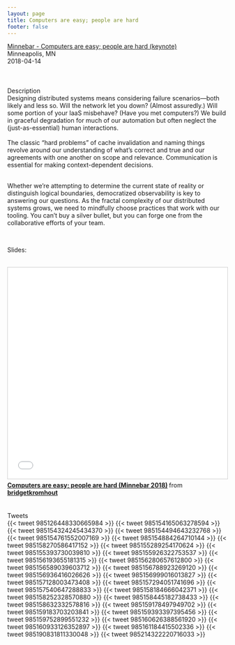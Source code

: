 ```yaml
---
layout: page
title: Computers are easy; people are hard
footer: false
---
```


<div class="views-field views-field-nothing">        <span class="field-content views-field-field-details"><a href="https://minnestar.org/announcing-minnebar13-session-0-speaker-bridget-kromhout/">Minnebar - Computers are easy; people are hard (keynote)</a><br>Minneapolis, MN<br><span class="date-display-start">2018-04-14</span></span></div>
<br>

<br>
<br>
Description
<br>
Designing distributed systems means considering failure scenarios—both likely and less so. Will the network let you down? (Almost assuredly.) Will some portion of your IaaS misbehave? (Have you met computers?) We build in graceful degradation for much of our automation but often neglect the (just-as-essential) human interactions.

<br>
<br>
The classic “hard problems” of cache invalidation and naming things revolve around our understanding of what’s correct and true and our agreements with one another on scope and relevance. Communication is essential for making context-dependent decisions.
<br>
<br>

Whether we’re attempting to determine the current state of reality or distinguish logical boundaries, democratized observability is key to answering our questions. As the fractal complexity of our distributed systems grows, we need to mindfully choose practices that work with our tooling. You can’t buy a silver bullet, but you can forge one from the collaborative efforts of your team.

<br>

Slides:

<br>

<iframe src="//www.slideshare.net/slideshow/embed_code/key/jvfhrQDaV62IhF" width="595" height="485" frameborder="0" marginwidth="0" marginheight="0" scrolling="no" style="border:1px solid #CCC; border-width:1px; margin-bottom:5px; max-width: 100%;" allowfullscreen> </iframe> <div style="margin-bottom:5px"> <strong> <a href="//www.slideshare.net/bridgetkromhout/computers-are-easy-people-are-hard-minnebar-2018" title="Computers are easy; people are hard (Minnebar 2018)" target="_blank">Computers are easy; people are hard (Minnebar 2018)</a> </strong> from <strong><a href="https://www.slideshare.net/bridgetkromhout" target="_blank">bridgetkromhout</a></strong> </div>

<br>

Tweets
<br>
{{< tweet 985126448330665984 >}}
{{< tweet 985154165063278594 >}}
{{< tweet 985154324245434370 >}}
{{< tweet 985154494643232768 >}}
{{< tweet 985154761552007169 >}}
{{< tweet 985154884264710144 >}}
{{< tweet 985158270586417152 >}}
{{< tweet 985155289254170624 >}}
{{< tweet 985155393730039810 >}}
{{< tweet 985155926322753537 >}}
{{< tweet 985156193655181315 >}}
{{< tweet 985156280657612800 >}}
{{< tweet 985156589039603712 >}}
{{< tweet 985156788923269120 >}}
{{< tweet 985156936416026626 >}}
{{< tweet 985156999016013827 >}}
{{< tweet 985157128003473408 >}}
{{< tweet 985157294051741696 >}}
{{< tweet 985157540647288833 >}}
{{< tweet 985158184666042371 >}}
{{< tweet 985158252328570880 >}}
{{< tweet 985158445182738433 >}}
{{< tweet 985158632332578816 >}}
{{< tweet 985159178497949702 >}}
{{< tweet 985159183703203841 >}}
{{< tweet 985159393397395456 >}}
{{< tweet 985159752899551232 >}}
{{< tweet 985160626388561920 >}}
{{< tweet 985160933126352897 >}}
{{< tweet 985161184415502336 >}}
{{< tweet 985190831811330048 >}}
{{< tweet 985214322220716033 >}}

